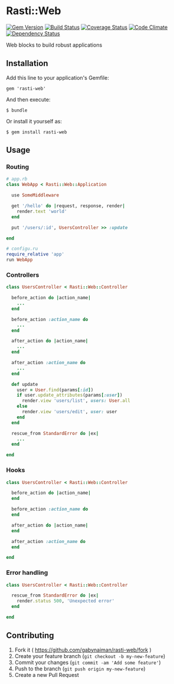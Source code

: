 # Rasti::Web

[![Gem Version](https://badge.fury.io/rb/rasti-web.svg)](https://rubygems.org/gems/rasti-web)
[![Build Status](https://travis-ci.org/gabynaiman/rasti-web.svg?branch=master)](https://travis-ci.org/gabynaiman/rasti-web)
[![Coverage Status](https://coveralls.io/repos/gabynaiman/rasti-web/badge.svg?branch=master)](https://coveralls.io/r/gabynaiman/rasti-web?branch=master)
[![Code Climate](https://codeclimate.com/github/gabynaiman/rasti-web.svg)](https://codeclimate.com/github/gabynaiman/rasti-web)
[![Dependency Status](https://gemnasium.com/gabynaiman/rasti-web.svg)](https://gemnasium.com/gabynaiman/rasti-web)

Web blocks to build robust applications

## Installation

Add this line to your application's Gemfile:

    gem 'rasti-web'

And then execute:

    $ bundle

Or install it yourself as:

    $ gem install rasti-web

## Usage

### Routing

```ruby
# app.rb
class WebApp < Rasti::Web::Application

  use SomeMiddleware

  get '/hello' do |request, response, render|
    render.text 'world'
  end

  put '/users/:id', UsersController >> :update

end

# configu.ru
require_relative 'app'
run WebApp
```

### Controllers

```ruby
class UsersController < Rasti::Web::Controller

  before_action do |action_name|
    ...
  end

  before_action :action_name do
    ...
  end

  after_action do |action_name|
    ...
  end

  after_action :action_name do
    ...
  end

  def update
    user = User.find(params[:id])
    if user.update_attributes(params[:user])
      render.view 'users/list', users: User.all
    else
      render.view 'users/edit', user: user
    end
  end

  rescue_from StandardError do |ex|
    ...
  end

end
```

### Hooks

```ruby
class UsersController < Rasti::Web::Controller

  before_action do |action_name|
  end

  before_action :action_name do
  end

  after_action do |action_name|
  end

  after_action :action_name do
  end

end
```

### Error handling

```ruby
class UsersController < Rasti::Web::Controller

  rescue_from StandardError do |ex|
    render.status 500, 'Unexpected error'
  end

end
```

## Contributing

1. Fork it ( https://github.com/gabynaiman/rasti-web/fork )
2. Create your feature branch (`git checkout -b my-new-feature`)
3. Commit your changes (`git commit -am 'Add some feature'`)
4. Push to the branch (`git push origin my-new-feature`)
5. Create a new Pull Request
